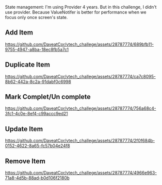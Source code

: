 State management:
I'm using Provider 4 years. But in this challenge, I didn't use provider. Because ValueNotifer is better for performance when we focus only once screen's state.

## Add Item

https://github.com/DaveatCor/vtech_challege/assets/28787774/689bfb11-9755-4947-a8ba-18ec8fb5a7c1

## Duplicate Item

https://github.com/DaveatCor/vtech_challege/assets/28787774/ca7c8095-8b62-442a-8c2a-91dabf0c6998

## Mark Complet/Un complete

https://github.com/DaveatCor/vtech_challege/assets/28787774/756a68c4-3fc1-4c0e-8ef4-c99accc9ed21

## Update Item

https://github.com/DaveatCor/vtech_challege/assets/28787774/2f0f684b-0152-4622-8a65-fc57b04e24f8

## Remove Item

https://github.com/DaveatCor/vtech_challege/assets/28787774/4966e963-71a8-4d5b-88ad-b0d106f2180b


